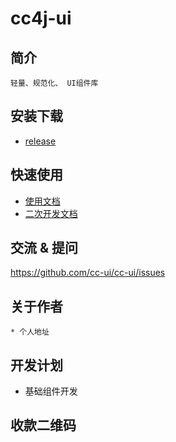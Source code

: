 # cc4j-ui

## 简介
	轻量、规范化、 UI组件库
## 安装下载
 * [release](https://github.com/cc-ui/cc-ui/releases)

## 快速使用

* [使用文档](./doc/use/README.md)
* [二次开发文档](./doc/dev/README.md)

## 交流 & 提问

https://github.com/cc-ui/cc-ui/issues

## 关于作者

	* 个人地址

## 开发计划

* 基础组件开发

## 收款二维码
